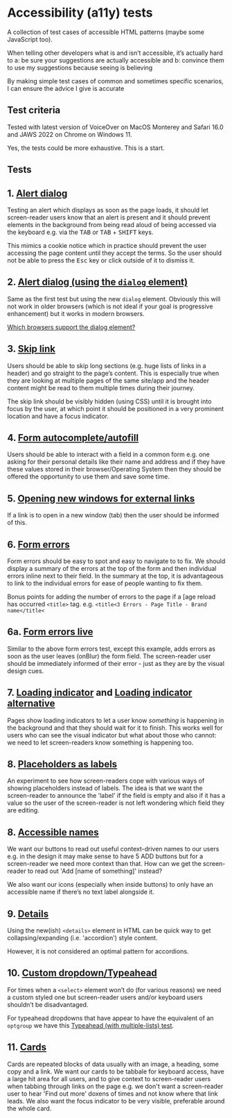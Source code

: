 # Accessibility (a11y) tests

A collection of test cases of accessible HTML patterns (maybe some JavaScript too).

When telling other developers what is and isn’t accessible, it’s actually hard to
a: be sure your suggestions are actually accessible and
b: convince them to use my suggestions because seeing is believing

By making simple test cases of common and sometimes specific scenarios, I can ensure the advice I give is accurate

## Test criteria

Tested with latest version of VoiceOver on MacOS Monterey and Safari 16.0 and JAWS 2022 on Chrome on Windows 11.

Yes, the tests could be more exhaustive. This is a start.

## Tests

## 1. [Alert dialog](./alert-dialog.html)

Testing an alert which displays as soon as the page loads, it should let screen-reader users know that an alert is present and it should prevent elements in the background from being read aloud of being accessed via the keyboard e.g. via the <kbd>TAB</kbd> or <kbd>TAB</kbd> + <kbd>SHIFT</kbd> keys.

This mimics a cookie notice which in practice should prevent the user accessing the page content until they accept the terms. So the user should not be able to press the <kbd>Esc</kbd> key or click outside of it to dismiss it.

## 2. [Alert dialog (using the <code>dialog</code> element)](./alert-dialog-element.html)

Same as the first test but using the new <code>dialog</code> element. Obviously this will not work in older browsers (which is not ideal if your goal is progressive enhancement) but it works in modern browsers.

[Which browsers support the dialog element?](https://caniuse.com/?search=dialog)

## 3. [Skip link](./skip-link.html)

Users should be able to skip long sections (e.g. huge lists of links in a header) and go straight to the page’s content. This is especially true when they are looking at multiple pages of the same site/app and the header content might be read to them multiple times during their journey.

The skip link should be visibly hidden (using CSS) until it is brought into focus by the user, at which point it should be positioned in a very prominent location and have a focus indicator.

## 4. [Form autocomplete/autofill](./autofill.html)

Users should be able to interact with a field in a common form e.g. one asking for their personal details like their name and address and if they have these values stored in their browser/Operating System then they should be offered the opportunity to use them and save some time.

## 5. [Opening new windows for external links](./new-window.html)

If a link is to open in a new window (tab) then the user should be informed of this.

## 6. [Form errors](./form-errors.html)

Form errors should be easy to spot and easy to navigate to to fix. We should display a summary of the errors at the top of the form and then individual errors inline next to their field. In the summary at the top, it is advantageous to link to the individual errors for ease of people wanting to fix them.

Bonus points for adding the number of errors to the page if a [age reload has occurred <code>&lt;title&gt;</code> tag. e.g. <code>&lt;title&lt;3 Errors - Page Title - Brand name&lt;/title&lt;</code>

## 6a. [Form errors live](./form-errors-live.html)

Similar to the above form errors test, except this example, adds errors as soon as the user leaves (onBlur) the form field. The screen-reader user should be immediately informed of their error - just as they are by the visual design cues.

## 7. [Loading indicator](./loading.html) and [Loading indicator alternative](./loading-status.html)

Pages show loading indicators to let a user know _something_ is happening in the background and that they should wait for it to finish. This works well for users who can see the visual indicator but what about those who cannot: we need to let screen-readers know something is happening too.

## 8. [Placeholders as labels](./placeholder-labels.html)

An experiment to see how screen-readers cope with various ways of showing placeholders instead of labels. The idea is that we want the screen-reader to announce the 'label' if the field is empty and also if it has a value so the user of the screen-reader is not left wondering which field they are editing.

## 8. [Accessible names](./accessible-names.html)

We want our buttons to read out useful context-driven names to our users e.g. in the design it may make sense to have 5 ADD buttons but for a screen-reader we need more context than that. How can we get the screen-reader to read out 'Add [name of something]' instead?

We also want our icons (especially when inside buttons) to only have an accessible name if there’s no text label alongside it.

## 9. [Details](./details.html)

Using the new(ish) <code>&lt;details&gt;</code> element in HTML can be quick way to get collapsing/expanding (i.e. 'accordion') style content.

However, it is not considered an optimal pattern for accordions.

## 10. [Custom dropdown/Typeahead](./typeahead.html)

For times when a <code>&lt;select&gt;</code> element won’t do (for various reasons) we need a custom styled one but screen-reader users and/or keyboard users shouldn’t be disadvantaged.

For typeahead dropdowns that have appear to have the equivalent of an `optgroup` we have this [Typeahead (with multiple-lists) test](./typeahead-sublist.html).

## 11. [Cards](./cards.html)

Cards are repeated blocks of data usually with an image, a heading, some copy and a link. We want our cards to be tabbale for keyboard access, have a large hit area for all users, and to give context to screen-reader users when tabbing through links on the page e.g. we don't want a screen-reader user to hear 'Find out more' doxens of times and not know where that link leads. We also want the focus indicator to be very visible, preferable around the whole card.
